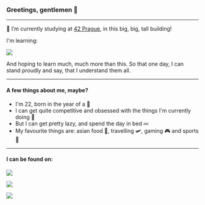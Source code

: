 <!-- ![visitor badge](https://visitor-badge.glitch.me/badge?page_id=z3r0_02.visitor-badge&left_text=Hi&left_color=grey&right_color=green) -->

### Greetings, gentlemen 🍌
<hr>

🌱 I’m currently studying at <a href="https://www.42prague.com">42 Prague</a>, in this big, big, tall building!

I'm learning:
<p align="left">
  <a href="https://skillicons.dev">
    <img src="https://skillicons.dev/icons?i=vscode,c,js,html,css" />
  </a>
</p>
And hoping to learn much, much more than this. So that one day, I can stand proudly and say, that I understand them all.
<hr>

<h4>A few things about me, maybe?</h4>

 - I'm 22, born in the year of a 🐉
 - I can get quite competitive and obsessed with the things I'm currently doing 💨
 - But I can get pretty lazy, and spend the day in bed  💤
 - My favourite things are: asian food 🍛, travelling 🛩️, gaming 🎮 and sports 🏸
<hr>

<h4>I can be found on:</h4>

<p align="left">
 <a href="https://discordapp.com/users/225088972865536000">
  <img src="https://badges.aleen42.com/src/discord.svg" />
 </a>
</p>

<p align="left">
 <a href="https://t.me/z3ro_02">
  <img src="https://badges.aleen42.com/src/telegram.svg" />
 </a>
</p>

<p align="left">
 <a href="https://www.instagram.com/z.ero_02/?hl=cs">
  <img src="https://badges.aleen42.com/src/instagram.svg" />
 </a>
</p>

<!--
**z3r0-02/z3r0-02** is a ✨ _special_ ✨ repository because its `README.md` (this file) appears on your GitHub profile.

Here are some ideas to get you started:

- 🔭 I’m currently working on ...
- 👯 I’m looking to collaborate on ...
- 🤔 I’m looking for help with ...
- 📫 How to reach me: ...
- 😄 Pronouns: ...
- ⚡ Fun fact: ...
-->
